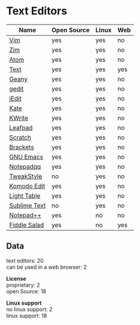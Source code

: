 # Text Editors
| Name                                                         | Open Source | Linux | Web |
| ------------------------------------------------------------ | ----------- | ----- | --- |
| [Vim](http://www.vim.org/)                                   | yes         | yes   |  no |
| [Zim](http://zim-wiki.org/)                                  | yes         | yes   |  no |
| [Atom](https://atom.io/)                                     | yes         | yes   |  no |
| [Text](https://github.com/GoogleChrome/text-app)             | yes         | yes   | yes |
| [Geany](http://www.geany.org/)                               | yes         | yes   |  no |
| [gedit](https://wiki.gnome.org/Apps/Gedit)                   | yes         | yes   |  no |
| [jEdit](http://www.jedit.org/)                               | yes         | yes   |  no |
| [Kate](https://kate-editor.org/)                             | yes         | yes   |  no |
| [KWrite](https://www.kde.org/applications/utilities/kwrite/) | yes         | yes   |  no |
| [Leafpad](http://tarot.freeshell.org/leafpad/)               | yes         | yes   |  no |
| [Scratch](https://launchpad.net/scratch)                     | yes         | yes   |  no |
| [Brackets](http://brackets.io/)                              | yes         | yes   |  no |
| [GNU Emacs](https://www.gnu.org/software/emacs/)             | yes         | yes   |  no |
| [Notepadqq](http://notepadqq.altervista.org/wp/)             | yes         | yes   |  no |
| [TweakStyle](https://tweakstyle.com/)                        |  no         | yes   |  no |
| [Komodo Edit](http://komodoide.com/komodo-edit/)             | yes         | yes   |  no |
| [Light Table](http://lighttable.com/)                        | yes         | yes   |  no |
| [Sublime Text](https://www.sublimetext.com/)                 |  no         | yes   |  no |
| [Notepad++](https://notepad-plus-plus.org/)                  | yes         |  no   |  no |
| [Fiddle Salad](http://fiddlesalad.com/)                      | yes         |  no   | yes |

## Data
text editors: 20  
can be used in a web browser: 2

**License**  
proprietary: 2  
open Source: 18

**Linux support**  
no linux support: 2  
linux support: 18
